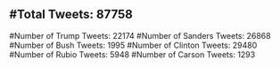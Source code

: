 #Total Tweets: 87758 
---
#Number of Trump Tweets: 22174
#Number of Sanders Tweets: 26868
#Number of Bush Tweets: 1995
#Number of Clinton Tweets: 29480
#Number of Rubio Tweets: 5948
#Number of Carson Tweets: 1293